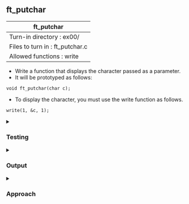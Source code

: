 ## ft_putchar

|               ft_putchar        |
|---------------------------------|
| Turn-in directory : ex00/       |
| Files to turn in : ft_putchar.c |
| Allowed functions : write       |

- Write a function that displays the character passed as a parameter.
- It will be prototyped as follows:
```
void ft_putchar(char c);
```
- To display the character, you must use the write function as follows.
```
write(1, &c, 1);
```

<details>
<summary><h3>Testing</h3></summary>
<pre><code> int	main(void)
{
	ft_putchar('a');
	ft_putchar('\n');
	ft_putchar('z');
	return (0);
}
</code></pre>

See [testing file](main.c)
</details>

<details>
<summary><h3>Output</h3></summary>
<pre><code>a
z</code></pre>
</details>

<details>
<summary><h3>Approach</h3></summary>
The <a href=ft_putchar.c>answer</a> is in the question.
</details>
